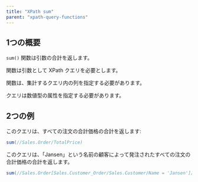 ```yaml
---
title: "XPath sum"
parent: "xpath-query-functions"
---
```


## 1つの概要

`sum()` 関数は引数の合計を返します。

関数は引数として XPath クエリを必要とします。

関数は、集計するクエリ内の列を指定する必要があります。

クエリは数値型の属性を指定する必要があります。

## 2つの例

このクエリは、すべての注文の合計価格の合計を返します:

```java
sum(//Sales.Order/TotalPrice)
```

このクエリは、「Jansen」という名前の顧客によって発注されたすべての注文の合計価格の合計を返します。

```java
sum(//Sales.Order[Sales.Customer_Order/Sales.Customer/Name = 'Jansen']/TotalPrice)
```
